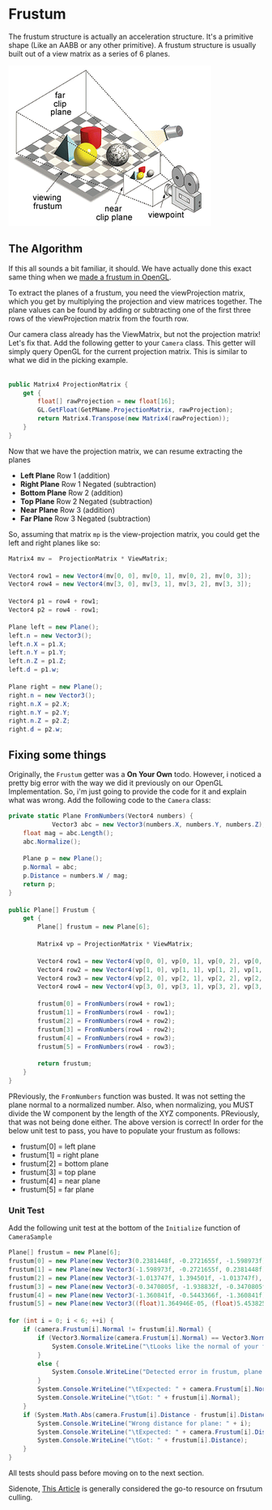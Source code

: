 # Frustum

The frustum structure is actually an acceleration structure. It's a primitive shape (Like an AABB or any other primitive). A frustum structure is usually built out of a view matrix as a series of 6 planes.

![_FRUSTUM.GIF](_FRUSTUM.GIF)

## The Algorithm

If this all sounds a bit familiar, it should. We have actually done this exact same thing when we [made a frustum in OpenGL](https://gdbooks.gitbooks.io/legacyopengl/content/Chapter8/frustum.html).

To extract the planes of a frustum, you need the viewProjection matrix, which you get by multiplying the projection and view matrices together. The plane values can be found by adding or subtracting one of the first three rows of the viewProjection matrix from the fourth row.

Our camera class already has the ViewMatrix, but not the projection matrix! Let's fix that. Add the following getter to your ```Camera``` class. This getter will simply query OpenGL for the current projection matrix. This is similar to what we did in the picking example.

```cs

public Matrix4 ProjectionMatrix {
    get {
        float[] rawProjection = new float[16];
        GL.GetFloat(GetPName.ProjectionMatrix, rawProjection);
        return Matrix4.Transpose(new Matrix4(rawProjection));
    }
}
```
Now that we have the projection matrix, we can resume extracting the planes

* __Left Plane__ Row 1 (addition)
* __Right Plane__ Row 1 Negated (subtraction)
* __Bottom Plane__ Row 2 (addition)
* __Top Plane__ Row 2 Negated (subtraction)
* __Near Plane__ Row 3 (addition)
* __Far Plane__ Row 3 Negated (subtraction)

So, assuming that matrix ```mp``` is the view-projection matrix, you could get the left and right planes like so:

```cs
Matrix4 mv =  ProjectionMatrix * ViewMatrix;

Vector4 row1 = new Vector4(mv[0, 0], mv[0, 1], mv[0, 2], mv[0, 3]);
Vector4 row4 = new Vector4(mv[3, 0], mv[3, 1], mv[3, 2], mv[3, 3]);

Vector4 p1 = row4 + row1;
Vector4 p2 = row4 - row1;

Plane left = new Plane();
left.n = new Vector3();
left.n.X = p1.X;
left.n.Y = p1.Y;
left.n.Z = p1.Z;
left.d = p1.w;

Plane right = new Plane();
right.n = new Vector3();
right.n.X = p2.X;
right.n.Y = p2.Y;
right.n.Z = p2.Z;
right.d = p2.w;
```

## Fixing some things

Originally, the ```Frustum``` getter was a __On Your Own__ todo. However, i noticed a pretty big error with the way we did it previously on our OpenGL Implementation. So, i'm just going to provide the code for it and explain what was wrong. Add the following code to the ```Camera``` class:

```cs
private static Plane FromNumbers(Vector4 numbers) {
            Vector3 abc = new Vector3(numbers.X, numbers.Y, numbers.Z);
    float mag = abc.Length();
    abc.Normalize();

    Plane p = new Plane();
    p.Normal = abc;
    p.Distance = numbers.W / mag;
    return p;
}

public Plane[] Frustum {
    get {
        Plane[] frustum = new Plane[6];

        Matrix4 vp = ProjectionMatrix * ViewMatrix;

        Vector4 row1 = new Vector4(vp[0, 0], vp[0, 1], vp[0, 2], vp[0, 3]);
        Vector4 row2 = new Vector4(vp[1, 0], vp[1, 1], vp[1, 2], vp[1, 3]);
        Vector4 row3 = new Vector4(vp[2, 0], vp[2, 1], vp[2, 2], vp[2, 3]);
        Vector4 row4 = new Vector4(vp[3, 0], vp[3, 1], vp[3, 2], vp[3, 3]);

        frustum[0] = FromNumbers(row4 + row1);
        frustum[1] = FromNumbers(row4 - row1);
        frustum[2] = FromNumbers(row4 + row2);
        frustum[3] = FromNumbers(row4 - row2);
        frustum[4] = FromNumbers(row4 + row3);
        frustum[5] = FromNumbers(row4 - row3);

        return frustum;
    }
}
```

PReviously, the ```FromNumbers``` function was busted. It was not setting the plane normal to a normalized number. Also, when normalizing, you MUST divide the W component by the length of the XYZ components. PReviously, that was not being done either. The above version is correct! In order for the below unit test to pass, you have to populate your frustum as follows:

* frustum[0] = left plane
* frustum[1] = right plane
* frustum[2] = bottom plane
* frustum[3] = top plane
* frustum[4] = near plane
* frustum[5] = far plane

### Unit Test

Add the following unit test at the bottom of the ```Initialize``` function of ```CameraSample```

```cs
Plane[] frustum = new Plane[6];
frustum[0] = new Plane(new Vector3(0.2381448f, -0.2721655f, -1.598973f), 44.82524f);
frustum[1] = new Plane(new Vector3(-1.598973f, -0.2721655f, 0.2381448f), 44.82524f);
frustum[2] = new Plane(new Vector3(-1.013747f, 1.394501f, -1.013747f), 36.74234f);
frustum[3] = new Plane(new Vector3(-0.3470805f, -1.938832f, -0.3470805f), 36.74234f);
frustum[4] = new Plane(new Vector3(-1.360841f, -0.5443366f, -1.360841f), 73.4747f);
frustum[5] = new Plane(new Vector3((float)1.364946E-05, (float)5.453825E-06, (float)1.364946E-05), 923.8687f);

for (int i = 0; i < 6; ++i) {
    if (camera.Frustum[i].Normal != frustum[i].Normal) {
        if (Vector3.Normalize(camera.Frustum[i].Normal) == Vector3.Normalize(frustum[i].Normal)) {
            System.Console.WriteLine("\tLooks like the normal of your frustum plane is NOT NORMALIZED!");
        }
        else {
            System.Console.WriteLine("Detected error in frustum, plane " + i);
        }
        System.Console.WriteLine("\tExpected: " + camera.Frustum[i].Normal);
        System.Console.WriteLine("\tGot: " + frustum[i].Normal);
    }
    if (System.Math.Abs(camera.Frustum[i].Distance - frustum[i].Distance) > 0.0001f) {
        System.Console.WriteLine("Wrong distance for plane: " + i);
        System.Console.WriteLine("\tExpected: " + camera.Frustum[i].Distance);
        System.Console.WriteLine("\tGot: " + frustum[i].Distance);
    }
}
```

All tests should pass before moving on to the next section. 

Sidenote, [This Article](http://www.flipcode.com/archives/Frustum_Culling.shtml) is generally considered the go-to resource on frsutum culling.